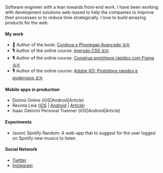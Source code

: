 Software engineer with a lean towards front-end work. I have been working with development solutions web-based to help the companies to improve their processes or to reduce time strategically. I love to build amazing products for the web.

#### My work
* 📘 Author of the book: [Cordova e Phonegap Avançado 🇧🇷](https://www.casadocodigo.com.br/products/livro-cordova-avancado)
* 🎙 Author of the online course: [Imersão CSS 🇧🇷](https://imersaocss.com/)
* 🎙 Author of the online course: [Construa protótipos rápidos com Figma 🇧🇷](https://www.udemy.com/course/como-usar-software-figma-para-prototipos)
* 🎙 Author of the online course: [Adobe XD: Protótipos rápidos e poderosos 🇧🇷](https://www.udemy.com/course/curso-online-de-adobe-xd-prototipos/)

#### Mobile apps in production
- Dizimo Online (iOS|Android|Article)
- Revista Leia ([iOS](https://apps.apple.com/br/app/leia/id1526366657?l=en) | [Android](https://play.google.com/store/apps/details?id=com.revistaleia&pcampaignid=pcampaignidMKT-Other-global-all-co-prtnr-py-PartBadge-Mar2515-1) | [Article](http://dev.diogomachado.com/leia-magazine-app/))
- Isaac Delormi Personal Trainner (iOS|Android|Article)

#### Experiments
- (soon) Spotify Random: A web-app that to suggest for the user logged on Spotify new musics to listen

#### Social Network
- [Twitter](https://twitter.com/tec_diogo)
- [Instagram](https://www.instagram.com/diogom)
